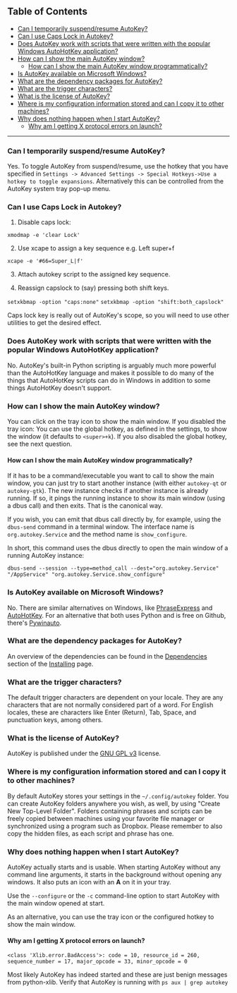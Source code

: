 ## Table of Contents
  * [Can I temporarily suspend/resume AutoKey?](#can-i-temporarily-suspendresume-autokey)
  * [Can I use Caps Lock in Autokey?](#can-i-use-caps-lock-in-autokey)
  * [Does AutoKey work with scripts that were written with the popular Windows AutoHotKey application?](#does-autokey-work-with-scripts-that-were-written-with-the-popular-windows-autohotkey-application)
  * [How can I show the main AutoKey window?](#how-can-i-show-the-main-autokey-window)
    * [How can I show the main AutoKey window programmatically?](#how-can-i-show-the-main-autokey-window-programmatically)
  * [Is AutoKey available on Microsoft Windows?](#is-autokey-available-on-microsoft-windows)
  * [What are the dependency packages for AutoKey?](#what-are-the-dependency-packages-for-autokey)
  * [What are the trigger characters?](#what-are-the-trigger-characters)
  * [What is the license of AutoKey?](#what-is-the-license-of-autokey)
  * [Where is my configuration information stored and can I copy it to other machines?](#where-is-my-configuration-information-stored-and-can-i-copy-it-to-other-machines)
  * [Why does nothing happen when I start AutoKey?](#why-does-nothing-happen-when-i-start-autokey)
    * [Why am I getting X protocol errors on launch?](#why-am-i-getting-x-protocol-errors-on-launch)

***

### Can I temporarily suspend/resume AutoKey?
Yes. To toggle AutoKey from suspend/resume, use the hotkey that you have specified in ```Settings -> Advanced Settings -> Special Hotkeys->Use a hotkey to toggle expansions```. Alternatively this can be controlled from the AutoKey system tray pop-up menu.

### Can I use Caps Lock in Autokey?
1.  Disable caps lock:

`xmodmap -e 'clear Lock'`

2. Use xcape to assign a key sequence e.g. Left super+f

`xcape -e '#66=Super_L|f'`

3. Attach autokey script to the assigned key sequence.

4. Reassign capslock to (say) pressing both shift keys.

`setxkbmap -option "caps:none"`
`setxkbmap -option "shift:both_capslock"`

Caps lock key is really out of AutoKey's scope, so you will need to use other utilities to get the desired effect.

### Does AutoKey work with scripts that were written with the popular Windows AutoHotKey application?
No. AutoKey's built-in Python scripting is arguably much more powerful than the AutoHotKey language and makes it possible to do many of the things that AutoHotKey scripts can do in Windows in addition to some things AutoHotKey doesn't support.

### How can I show the main AutoKey window?
You can click on the tray icon to show the main window. If you disabled the tray icon:
You can use the global hotkey, as defined in the settings, to show the window (it defaults to `<super>+k`).
If you also disabled the global hotkey, see the next question.

#### How can I show the main AutoKey window programmatically?
If it has to be a command/executable you want to call to show the main window, you can just try to start another instance (with either `autokey-qt` or `autokey-gtk`).
The new instance checks if another instance is already running. If so, it pings the running instance to show its main window (using a dbus call) and then exits.
That is the canonical way.

If you wish, you can emit that dbus call directly by, for example, using the `dbus-send` command in a terminal window. The interface name is `org.autokey.Service` and the method name is `show_configure`.

In short, this command uses the dbus directly to open the main window of a running AutoKey instance:
``` shell
dbus-send --session --type=method_call --dest="org.autokey.Service" "/AppService" "org.autokey.Service.show_configure"
```

### Is AutoKey available on Microsoft Windows?
No. There are similar alternatives on Windows, like [PhraseExpress](http://www.phraseexpress.com/) and [AutoHotKey](http://www.autohotkey.com/). For an alternative that both uses Python and is free on Github, there's [Pywinauto](https://github.com/pywinauto/pywinauto).

### What are the dependency packages for AutoKey?
An overview of the dependencies can be found in the [Dependencies](https://github.com/autokey/autokey/wiki/Installing#Dependencies) section of the [Installing](https://github.com/autokey/autokey/wiki/Installing) page.

### What are the trigger characters?
The default trigger characters are dependent on your locale. They are any characters that are not normally considered part of a word. For English locales, these are characters like Enter (Return), Tab, Space, and punctuation keys, among others.

### What is the license of AutoKey?
AutoKey is published under the [GNU GPL v3](https://www.gnu.org/licenses/gpl-3.0.en.html) license.

### Where is my configuration information stored and can I copy it to other machines?
By default AutoKey stores your settings in the ```~/.config/autokey``` folder. You can create AutoKey folders anywhere you wish, as well, by using "Create New Top-Level Folder". Folders containing phrases and scripts can be freely copied between machines using your favorite file manager or synchronized using a program such as Dropbox. Please remember to also copy the hidden files, as each script and phrase has one.

### Why does nothing happen when I start AutoKey?
AutoKey actually starts and is usable. When starting AutoKey without any command line arguments, it starts in the background without opening any windows. It also puts an icon with an **A** on it in your tray.

Use the `--configure` or the `-c` command-line option to start AutoKey with the main window opened at start.

As an alternative, you can use the tray icon or the configured hotkey to show the main window.

#### Why am I getting X protocol errors on launch?
```X protocol error:
<class 'Xlib.error.BadAccess'>: code = 10, resource_id = 260, sequence_number = 17, major_opcode = 33, minor_opcode = 0
```
Most likely AutoKey has indeed started and these are just benign messages from python-xlib. Verify that AutoKey is running with `ps aux | grep autokey`
